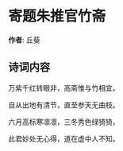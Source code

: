 # 寄题朱推官竹斋

**作者**: 丘葵

## 诗词内容

万紫千红转眼非，高斋惟与竹相宜。

自从出地有清节，直至参天无曲枝。

六月高标寒凛凛，三冬秀色绿猗猗。

此君妙处无心得，道在虚中人不知。

